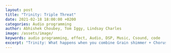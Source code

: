 ```yaml
---
layout: post
title: "Trinity: Triple Threat"
date: 2021-02-18 18:00:00 +0200
categories: Audio programming
author: Abhishek Choubey, Tom Iggy, Lindsay Charles
image: /assets/image/
keywords: audio programming, effect, Audio, DSP, Music, Csound, code
excerpt: "Trinity: What happens when you combine Grain shimmer + Chorus + Stereo Width?"
---
```

